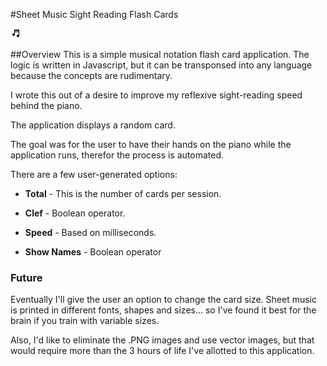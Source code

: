 #Sheet Music Sight Reading Flash Cards

![Note Icon](favicon.ico)

##Overview 
This is a simple musical notation flash card application. The logic is written in Javascript, but it can be transponsed into any language because the concepts are rudimentary.  

I wrote this out of a desire to improve my reflexive sight-reading speed behind the piano. 

The application displays a random card. 

The goal was for the user to have their hands on the piano while the application runs, therefor the process is automated. 

There are a few user-generated options:

* **Total** - This is the number of cards per session. 

* **Clef** - Boolean operator.

* **Speed** - Based on milliseconds. 

* **Show Names** - Boolean operator

### Future 
Eventually I'll give the user an option to change the card size. Sheet music is printed in different fonts, shapes and sizes... so I've found it best for the brain if you train with variable sizes.

Also, I'd like to eliminate the .PNG images and use vector images, but that would require more than the 3 hours of life I've allotted to this application.
